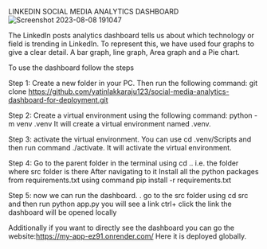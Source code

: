 LINKEDIN SOCIAL MEDIA ANALYTICS DASHBOARD
![Screenshot 2023-08-08 191047](https://github.com/yatinlakkaraju123/social-media-analytics-dashboard-for-deployment/assets/96581782/e2134b2f-bcb6-4f40-871d-8a551c33fb55)

The LinkedIn posts analytics dashboard tells us about which technology or field  is trending in LinkedIn.
To represent this, we have used four graphs to give a clear detail. A bar graph, line graph, Area graph and a Pie chart.

To use the dashboard follow the steps

Step 1: Create a new folder in your PC. Then run the following command: git clone https://github.com/yatinlakkaraju123/social-media-analytics-dashboard-for-deployment.git

Step 2: Create a virtual environment using the following command: python -m venv .venv  It will create a virtual environment named .venv.

Step 3: activate the virtual environment. You can use cd .venv/Scripts and then run command ./activate. It will activate the virtual environment.

Step 4: Go to the parent folder in the terminal using cd .. i.e. the folder where src folder is there  After navigating to it Install all the python packages from requirements.txt using command  pip install -r requirements.txt

Step 5: now we can run the dashboard. . go to the src folder using cd src and then run python app.py you will see a link ctrl+ click the link the dashboard will be opened locally

Additionally if you want to directly see the dashboard you can go the website:https://my-app-ez91.onrender.com/ Here it is deployed globally.
